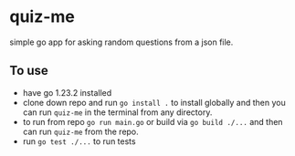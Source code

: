 # quiz-me
simple go app for asking random questions from a json file. 

## To use
- have go 1.23.2 installed
- clone down repo and run `go install .` to install globally and then you can run `quiz-me` in the terminal from any directory.
- to run from repo `go run main.go` or build via `go build ./...` and then can run `quiz-me` from the repo.
- run `go test ./...` to run tests